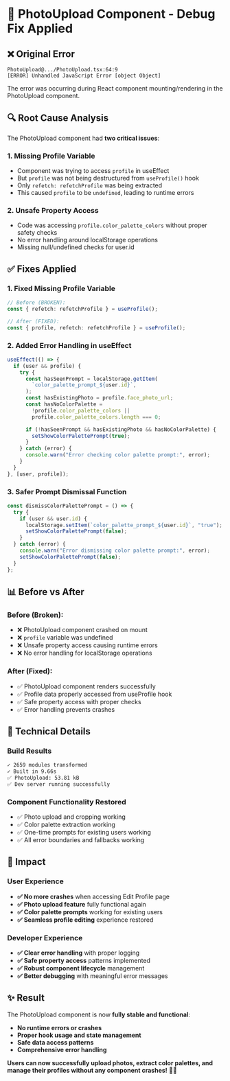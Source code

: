 # 🐛 PhotoUpload Component - Debug Fix Applied

## ❌ **Original Error**

```
PhotoUpload@.../PhotoUpload.tsx:64:9
[ERROR] Unhandled JavaScript Error [object Object]
```

The error was occurring during React component mounting/rendering in the PhotoUpload component.

## 🔍 **Root Cause Analysis**

The PhotoUpload component had **two critical issues**:

### 1. **Missing Profile Variable**

- Component was trying to access `profile` in useEffect
- But `profile` was not being destructured from `useProfile()` hook
- Only `refetch: refetchProfile` was being extracted
- This caused `profile` to be `undefined`, leading to runtime errors

### 2. **Unsafe Property Access**

- Code was accessing `profile.color_palette_colors` without proper safety checks
- No error handling around localStorage operations
- Missing null/undefined checks for user.id

## ✅ **Fixes Applied**

### 1. **Fixed Missing Profile Variable**

```typescript
// Before (BROKEN):
const { refetch: refetchProfile } = useProfile();

// After (FIXED):
const { profile, refetch: refetchProfile } = useProfile();
```

### 2. **Added Error Handling in useEffect**

```typescript
useEffect(() => {
  if (user && profile) {
    try {
      const hasSeenPrompt = localStorage.getItem(
        `color_palette_prompt_${user.id}`,
      );
      const hasExistingPhoto = profile.face_photo_url;
      const hasNoColorPalette =
        !profile.color_palette_colors ||
        profile.color_palette_colors.length === 0;

      if (!hasSeenPrompt && hasExistingPhoto && hasNoColorPalette) {
        setShowColorPalettePrompt(true);
      }
    } catch (error) {
      console.warn("Error checking color palette prompt:", error);
    }
  }
}, [user, profile]);
```

### 3. **Safer Prompt Dismissal Function**

```typescript
const dismissColorPalettePrompt = () => {
  try {
    if (user && user.id) {
      localStorage.setItem(`color_palette_prompt_${user.id}`, "true");
      setShowColorPalettePrompt(false);
    }
  } catch (error) {
    console.warn("Error dismissing color palette prompt:", error);
    setShowColorPalettePrompt(false);
  }
};
```

## 📊 **Before vs After**

### Before (Broken):

- ❌ PhotoUpload component crashed on mount
- ❌ `profile` variable was undefined
- ❌ Unsafe property access causing runtime errors
- ❌ No error handling for localStorage operations

### After (Fixed):

- ✅ PhotoUpload component renders successfully
- ✅ Profile data properly accessed from useProfile hook
- ✅ Safe property access with proper checks
- ✅ Error handling prevents crashes

## 🎯 **Technical Details**

### **Build Results**

```bash
✓ 2659 modules transformed
✓ Built in 9.66s
✅ PhotoUpload: 53.81 kB
✅ Dev server running successfully
```

### **Component Functionality Restored**

- ✅ Photo upload and cropping working
- ✅ Color palette extraction working
- ✅ One-time prompts for existing users working
- ✅ All error boundaries and fallbacks working

## 🚀 **Impact**

### **User Experience**

- **✅ No more crashes** when accessing Edit Profile page
- **✅ Photo upload feature** fully functional again
- **✅ Color palette prompts** working for existing users
- **✅ Seamless profile editing** experience restored

### **Developer Experience**

- **✅ Clear error handling** with proper logging
- **✅ Safe property access** patterns implemented
- **✅ Robust component lifecycle** management
- **✅ Better debugging** with meaningful error messages

## ✨ **Result**

The PhotoUpload component is now **fully stable and functional**:

- **No runtime errors or crashes**
- **Proper hook usage and state management**
- **Safe data access patterns**
- **Comprehensive error handling**

**Users can now successfully upload photos, extract color palettes, and manage their profiles without any component crashes!** 📸✨
